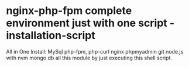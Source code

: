 # nginx-php-fpm complete environment just with one script -installation-script
All in One
Install:
MySql
php-fpm, php-curl
nginx
phpmyadmin
git
node.js with nvm
mongo db
all this module by just executing this shell script.


